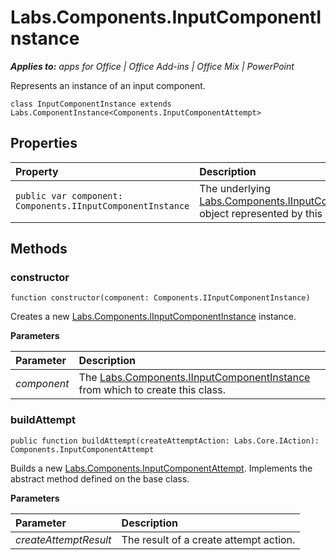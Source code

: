 
# Labs.Components.InputComponentInstance

 _**Applies to:** apps for Office | Office Add-ins | Office Mix | PowerPoint_

Represents an instance of an input component.

```
class InputComponentInstance extends Labs.ComponentInstance<Components.InputComponentAttempt>
```


## Properties


|Property|Description|
|:-----|:-----|
| `public var component: Components.IInputComponentInstance`|The underlying [Labs.Components.IInputComponentInstance](../../reference/office-mix/labs.components.iinputcomponentinstance.md) object represented by this class.|

## Methods




### constructor

 `function constructor(component: Components.IInputComponentInstance)`

Creates a new [Labs.Components.IInputComponentInstance](../../reference/office-mix/labs.components.iinputcomponentinstance.md) instance.

 **Parameters**


|Parameter|Description|
|:-----|:-----|
| _component_|The [Labs.Components.IInputComponentInstance](../../reference/office-mix/labs.components.iinputcomponentinstance.md) from which to create this class.|

### buildAttempt

 `public function buildAttempt(createAttemptAction: Labs.Core.IAction): Components.InputComponentAttempt`

Builds a new [Labs.Components.InputComponentAttempt](../../reference/office-mix/labs.components.inputcomponentattempt.md). Implements the abstract method defined on the base class.

 **Parameters**


|Parameter|Description|
|:-----|:-----|
| _createAttemptResult_|The result of a create attempt action.|
